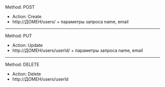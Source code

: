 
Method: POST
- Action: Create
- http://ДОМЕН/users/ + параметры запроса name, email
____
Method: PUT
- Action: Update
- http://ДОМЕН/users/userId/ + параметры запроса name, email
____
Method: DELETE
- Action: Delete
- http://ДОМЕН/users/userId
